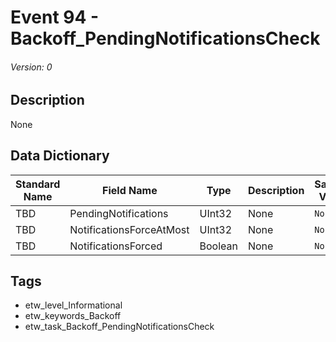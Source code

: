 # Event 94 - Backoff_PendingNotificationsCheck
###### Version: 0

## Description
None

## Data Dictionary
|Standard Name|Field Name|Type|Description|Sample Value|
|---|---|---|---|---|
|TBD|PendingNotifications|UInt32|None|`None`|
|TBD|NotificationsForceAtMost|UInt32|None|`None`|
|TBD|NotificationsForced|Boolean|None|`None`|

## Tags
* etw_level_Informational
* etw_keywords_Backoff
* etw_task_Backoff_PendingNotificationsCheck